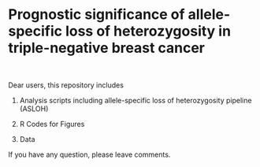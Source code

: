 # Prognostic significance of allele-specific loss of heterozygosity in triple-negative breast cancer
<br>

Dear users, 
this repository includes

1. Analysis scripts including allele-specific loss of heterozygosity pipeline (ASLOH)

2. R Codes for Figures

3. Data

If you have any question, please leave comments.
